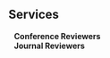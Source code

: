 ## Services

<h4 style="margin:0 10px 0;">Conference Reviewers</h4>



<h4 style="margin:0 10px 0;">Journal Reviewers</h4>

